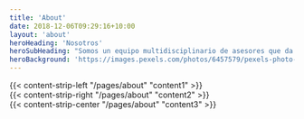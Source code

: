 ```yaml
---
title: 'About'
date: 2018-12-06T09:29:16+10:00
layout: 'about'
heroHeading: 'Nosotros'
heroSubHeading: "Somos un equipo multidisciplinario de asesores que da prioridad a su negocio."
heroBackground: 'https://images.pexels.com/photos/6457579/pexels-photo-6457579.jpeg?auto=compress&cs=tinysrgb&w=1260&h=750&dpr=1'
---
```


<div>
{{< content-strip-left "/pages/about" "content1" >}}
</div>
<div>
{{< content-strip-right "/pages/about" "content2" >}}
</div>
<div>
{{< content-strip-center "/pages/about" "content3" >}}
</div>
